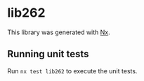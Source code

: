 # lib262

This library was generated with [Nx](https://nx.dev).

## Running unit tests

Run `nx test lib262` to execute the unit tests.
